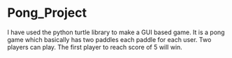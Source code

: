 # Pong_Project
I have used the python turtle library to make a GUI based game. It is a pong game which basically has two paddles each paddle for each user. Two players can play. The first player to reach score of 5 will win.
